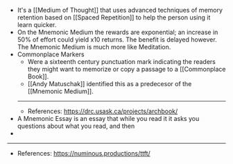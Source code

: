 - It's a [[Medium of Thought]] that uses advanced techniques of memory retention based on [[Spaced Repetition]] to help the person using it learn quicker.
- On the Mnemonic Medium the rewards are exponential; an increase in 50% of effort could yield x10 returns. The benefit is delayed however. The Mnemonic Medium is much more like Meditation.
- Commonplace Markers
	- Were a sixteenth century punctuation mark indicating the readers they might want to memorize or copy a passage to a [[Commonplace Book]].
	- [[Andy Matuschak]] identified this as a predecesor of the [[Mnemonic Medium]].
	- ---
	- References: https://drc.usask.ca/projects/archbook/
- A Mnemonic Essay is an essay that while you read it it asks you questions about what you read, and then
-
- ---
- References: https://numinous.productions/ttft/